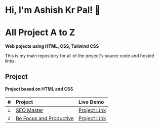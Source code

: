 # Hi, I'm Ashish Kr Pal! 👋


# All Project A to Z
**Web pojects using HTML, CSS, Tailwind CSS**

This is my main repository for all of the project's source code and hosted links. 



## Project

#### **Project based on  HTML and CSS** 



| **#** | **Project**     | **Live Demo**                |
| :-------- | :------- | :------------------------- |
| `1` | [SEO Master](https://github.com/palkrashish/Projects/tree/main/FSJS%202.0%20Project%2001) | [Project Link](https://ashish-project1-seomaster.netlify.app/)  |
| `2` | [Be Focus and Productive](https://github.com/palkrashish/Projects/tree/main/Project%203) | [Project Link](https://ashish-project3.netlify.app/)  |
